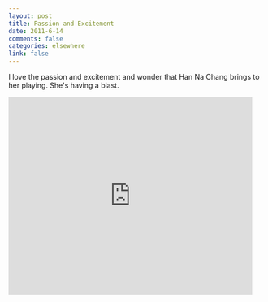 ```yaml
--- 
layout: post
title: Passion and Excitement
date: 2011-6-14
comments: false
categories: elsewhere
link: false
---
```

I love the passion and excitement and wonder that Han Na Chang brings to her playing. She's having a blast.

<iframe width="480" height="390" src="http://www.youtube.com/embed/-aoUxKfHS9I?rel=0" frameborder="0" allowfullscreen></iframe>
